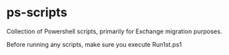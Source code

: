 # ps-scripts
Collection of Powershell scripts, primarily for Exchange migration purposes.

Before running any scripts, make sure you execute Run1st.ps1
